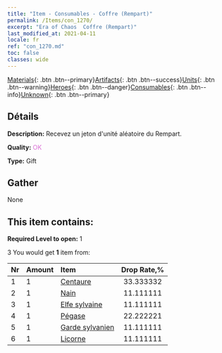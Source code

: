 ```yaml
---
title: "Item - Consumables - Coffre (Rempart)"
permalink: /Items/con_1270/
excerpt: "Era of Chaos  Coffre (Rempart)"
last_modified_at: 2021-04-11
locale: fr
ref: "con_1270.md"
toc: false
classes: wide
---
```

 [Materials](/fr/Items/){: .btn .btn--primary}[Artifacts](/fr/Items/Artifacts/){: .btn .btn--success}[Units](/fr/Items/Units/){: .btn .btn--warning}[Heroes](/fr/Items/Heroes/){: .btn .btn--danger}[Consumables](/fr/Items/Consumables/){: .btn .btn--info}[Unknown](/fr/Items/Unknown/){: .btn .btn--primary}

## Détails
 **Description:** Recevez un jeton d'unité aléatoire du Rempart.

 **Quality:** <span style="color: #DA70D6">OK</span>

 **Type:** Gift

## Gather

  None

## This item contains:

 **Required Level to open:** 1

 3 You would get **1** item  from:

  | Nr | Amount |     Item    | Drop Rate,% |
  |:---|:-------|:------------|:---------:|
  | 1 | 1 | [Centaure](/fr/Items/unt_199/) | 33.333332 | 
  | 2 | 1 | [Nain](/fr/Items/unt_200/) | 11.111111 | 
  | 3 | 1 | [Elfe sylvaine](/fr/Items/unt_201/) | 11.111111 | 
  | 4 | 1 | [Pégase](/fr/Items/unt_202/) | 22.222221 | 
  | 5 | 1 | [Garde sylvanien](/fr/Items/unt_203/) | 11.111111 | 
  | 6 | 1 | [Licorne](/fr/Items/unt_204/) | 11.111111 | 
